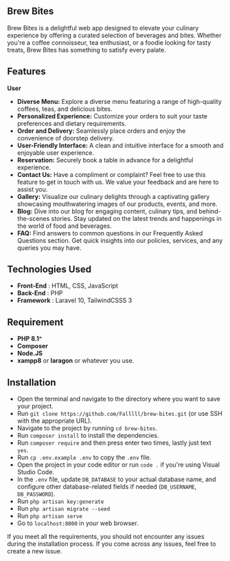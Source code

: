 ## Brew Bites

Brew Bites is a delightful web app designed to elevate your culinary experience by offering a curated selection of beverages and bites. Whether you're a coffee connoisseur, tea enthusiast, or a foodie looking for tasty treats, Brew Bites has something to satisfy every palate.

## Features

**User**
- **Diverse Menu:** Explore a diverse menu featuring a range of high-quality coffees, teas, and delicious bites.
- **Personalized Experience:** Customize your orders to suit your taste preferences and dietary requirements.
- **Order and Delivery:** Seamlessly place orders and enjoy the convenience of doorstep delivery.
- **User-Friendly Interface:** A clean and intuitive interface for a smooth and enjoyable user experience.
- **Reservation:** Securely book a table in advance for a delightful experience.
- **Contact Us:** Have a compliment or complaint? Feel free to use this feature to get in touch with us. We value your feedback and are here to assist you.
- **Gallery:** Visualize our culinary delights through a captivating gallery showcasing mouthwatering images of our products, events, and more.
- **Blog:** Dive into our blog for engaging content, culinary tips, and behind-the-scenes stories. Stay updated on the latest trends and happenings in the world of food and beverages.
- **FAQ:** Find answers to common questions in our Frequently Asked Questions section. Get quick insights into our policies, services, and any queries you may have.

## Technologies Used

- **Front-End** : HTML, CSS, JavaScript
- **Back-End** : PHP
- **Framework** : Laravel 10, TailwindCSSS 3

## Requirement
- **PHP 8.1^**
- **Composer**
- **Node.JS**
- **xampp8** or **laragon** or whatever you use.

## Installation

- Open the terminal and navigate to the directory where you want to save your project.
- Run ```git clone https://github.com/Falllll/brew-bites.git``` (or use SSH with the appropriate URL).
- Navigate to the project by running ```cd brew-bites```.
- Run ```composer install``` to install the dependencies.
- Run ```composer require``` and then press enter two times, lastly just text ```yes```.
- Run ```cp .env.example .env``` to copy the `.env` file.
- Open the project in your code editor or run ```code .``` if you're using Visual Studio Code.
- In the `.env` file, update `DB_DATABASE` to your actual database name, and configure other database-related fields if needed (`DB_USERNAME`, `DB_PASSWORD`).
- Run ```php artisan key:generate```
- Run ```php artisan migrate --seed```
- Run ```php artisan serve```
- Go to `localhost:8000` in your web browser.

If you meet all the requirements, you should not encounter any issues during the installation process. If you come across any issues, feel free to create a new issue.

